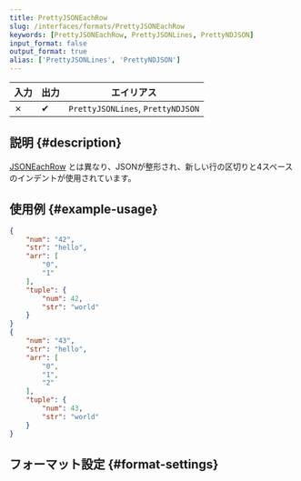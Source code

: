```yaml
---
title: PrettyJSONEachRow
slug: /interfaces/formats/PrettyJSONEachRow
keywords: [PrettyJSONEachRow, PrettyJSONLines, PrettyNDJSON]
input_format: false
output_format: true
alias: ['PrettyJSONLines', 'PrettyNDJSON']
---
```


| 入力 | 出力 | エイリアス                           |
|------|------|--------------------------------------|
| ✗    | ✔    | `PrettyJSONLines`, `PrettyNDJSON`  |

## 説明 {#description}

[JSONEachRow](./JSONEachRow.md) とは異なり、JSONが整形され、新しい行の区切りと4スペースのインデントが使用されています。

## 使用例 {#example-usage}

```json
{
    "num": "42",
    "str": "hello",
    "arr": [
        "0",
        "1"
    ],
    "tuple": {
        "num": 42,
        "str": "world"
    }
}
{
    "num": "43",
    "str": "hello",
    "arr": [
        "0",
        "1",
        "2"
    ],
    "tuple": {
        "num": 43,
        "str": "world"
    }
}
```

## フォーマット設定 {#format-settings}
